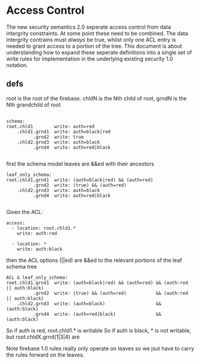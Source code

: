 # Access Control 

The new security semantics 2.0 seperate access control from data intergrity constraints. At some point these need to be combined. The data intergrity contrains must *always* be true, whilst only one ACL entry is needed to grant access to a portion of the tree. This document is about understanding how to expand these seperate definitions into a single set of write rules for implementation in the underlying existing security 1.0 notation.

## defs

root is the root of the firebase. chldN is the Nth child of root, grndN is the Nth grandchild of root

## 

```
schema:
root.chld1        write: auth=red
    .chld1.grnd1  write: auth=black|red
          .grnd2  write: true
    .chld2.grnd3  write: auth=black
          .grnd4  write: auth=red|black
          
```

first the schema model leaves are &&ed with their ancestors

```
leaf_only_schema:
root.chld1.grnd1  write: (auth=black|red) && (auth=red)
          .grnd2  write: (true) && (auth=red)
    .chld2.grnd3  write: auth=black
          .grnd4  write: auth=red|black
          
```

Given the ACL:

```
access:
  - location: root.chld1.*
    write: auth:red

  - location: *
    write: auth:black
```

then the ACL options (||ed) are &&ed to the relevant portions of the leaf schema tree

```
ACL & leaf_only_schema:
root.chld1.grnd1  write: (auth=black|red) && (auth=red) && (auth:red || auth:black)
          .grnd2  write: (true) && (auth=red)           && (auth:red || auth:black)
    .chld2.grnd3  write: (auth=black)                   && (auth:black)
          .grnd4  write: (auth=red|black)               && (auth:black)
```  

So if auth is red, root.chld1.\* is writable
So if auth is black, \* is not writable, but root.chldX.grnd(1|3|4) are
    

Note firebase 1.0 rules really only operate on leaves so we jsut have to carry the rules forward on the leaves.
